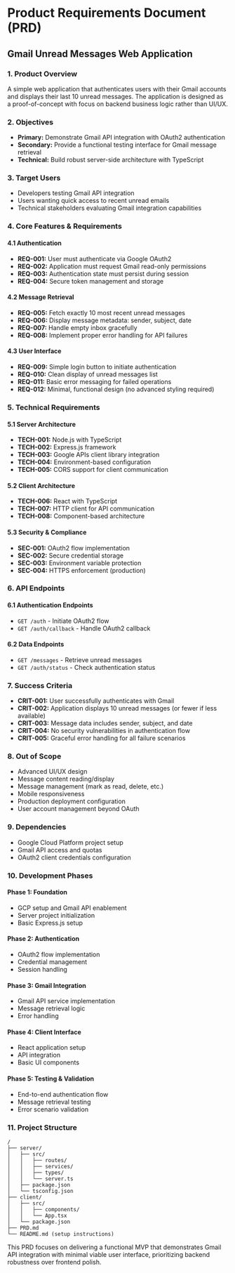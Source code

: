 # Product Requirements Document (PRD)
## Gmail Unread Messages Web Application

### 1. Product Overview
A simple web application that authenticates users with their Gmail accounts and displays their last 10 unread messages. The application is designed as a proof-of-concept with focus on backend business logic rather than UI/UX.

### 2. Objectives
- **Primary:** Demonstrate Gmail API integration with OAuth2 authentication
- **Secondary:** Provide a functional testing interface for Gmail message retrieval
- **Technical:** Build robust server-side architecture with TypeScript

### 3. Target Users
- Developers testing Gmail API integration
- Users wanting quick access to recent unread emails
- Technical stakeholders evaluating Gmail integration capabilities

### 4. Core Features & Requirements

#### 4.1 Authentication
- **REQ-001:** User must authenticate via Google OAuth2
- **REQ-002:** Application must request Gmail read-only permissions
- **REQ-003:** Authentication state must persist during session
- **REQ-004:** Secure token management and storage

#### 4.2 Message Retrieval
- **REQ-005:** Fetch exactly 10 most recent unread messages
- **REQ-006:** Display message metadata: sender, subject, date
- **REQ-007:** Handle empty inbox gracefully
- **REQ-008:** Implement proper error handling for API failures

#### 4.3 User Interface
- **REQ-009:** Simple login button to initiate authentication
- **REQ-010:** Clean display of unread messages list
- **REQ-011:** Basic error messaging for failed operations
- **REQ-012:** Minimal, functional design (no advanced styling required)

### 5. Technical Requirements

#### 5.1 Server Architecture
- **TECH-001:** Node.js with TypeScript
- **TECH-002:** Express.js framework
- **TECH-003:** Google APIs client library integration
- **TECH-004:** Environment-based configuration
- **TECH-005:** CORS support for client communication

#### 5.2 Client Architecture
- **TECH-006:** React with TypeScript
- **TECH-007:** HTTP client for API communication
- **TECH-008:** Component-based architecture

#### 5.3 Security & Compliance
- **SEC-001:** OAuth2 flow implementation
- **SEC-002:** Secure credential storage
- **SEC-003:** Environment variable protection
- **SEC-004:** HTTPS enforcement (production)

### 6. API Endpoints

#### 6.1 Authentication Endpoints
- `GET /auth` - Initiate OAuth2 flow
- `GET /auth/callback` - Handle OAuth2 callback

#### 6.2 Data Endpoints
- `GET /messages` - Retrieve unread messages
- `GET /auth/status` - Check authentication status

### 7. Success Criteria
- **CRIT-001:** User successfully authenticates with Gmail
- **CRIT-002:** Application displays 10 unread messages (or fewer if less available)
- **CRIT-003:** Message data includes sender, subject, and date
- **CRIT-004:** No security vulnerabilities in authentication flow
- **CRIT-005:** Graceful error handling for all failure scenarios

### 8. Out of Scope
- Advanced UI/UX design
- Message content reading/display
- Message management (mark as read, delete, etc.)
- Mobile responsiveness
- Production deployment configuration
- User account management beyond OAuth

### 9. Dependencies
- Google Cloud Platform project setup
- Gmail API access and quotas
- OAuth2 client credentials configuration

### 10. Development Phases

#### Phase 1: Foundation
- GCP setup and Gmail API enablement
- Server project initialization
- Basic Express.js setup

#### Phase 2: Authentication
- OAuth2 flow implementation
- Credential management
- Session handling

#### Phase 3: Gmail Integration
- Gmail API service implementation
- Message retrieval logic
- Error handling

#### Phase 4: Client Interface
- React application setup
- API integration
- Basic UI components

#### Phase 5: Testing & Validation
- End-to-end authentication flow
- Message retrieval testing
- Error scenario validation

### 11. Project Structure
```
/
├── server/
│   ├── src/
│   │   ├── routes/
│   │   ├── services/
│   │   ├── types/
│   │   └── server.ts
│   ├── package.json
│   └── tsconfig.json
├── client/
│   ├── src/
│   │   ├── components/
│   │   └── App.tsx
│   └── package.json
├── PRD.md
└── README.md (setup instructions)
```

This PRD focuses on delivering a functional MVP that demonstrates Gmail API integration with minimal viable user interface, prioritizing backend robustness over frontend polish.
